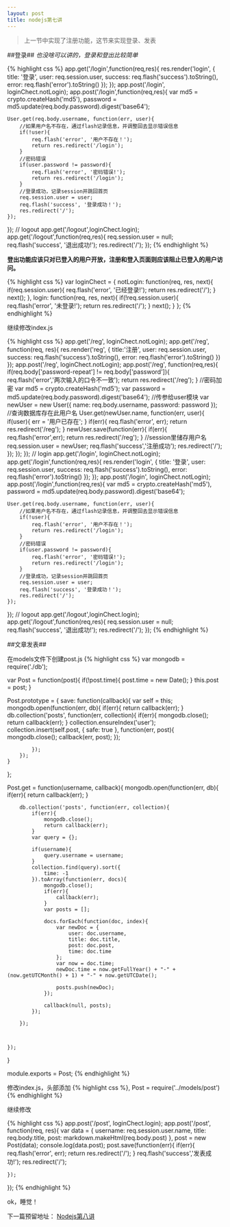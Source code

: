 ```yaml
---
layout: post
title: nodejs第七讲
---
```


> 上一节中实现了注册功能，这节来实现登录、发表

##登录##
*也没啥可以讲的，登录和登出比较简单*

{% highlight css %}
app.get('/login',function(req,res){
    res.render('login', {
        title: '登录',
        user: req.session.user,
        success: req.flash('success').toString(),
        error: req.flash('error').toString()
    });
});
app.post('/login', loginChect.notLogin);
app.post('/login',function(req,res){
    var md5 = crypto.createHash('md5'),
        password = md5.update(req.body.password).digest('base64');

    User.get(req.body.username, function(err, user){
        //如果用户名不存在，通过flash记录信息，并调整回去显示错误信息
        if(!user){
            req.flash('error', '用户不存在！');
            return res.redirect('/login');
        }
        //密码错误
        if(user.password != password){
            req.flash('error', '密码错误!');
            return res.redirect('/login');
        }
        //登录成功，记录session并跳回首页
        req.session.user = user;
        req.flash('success', '登录成功！');
        res.redirect('/');
    });

});
//  logout
app.get('/logout',loginChect.login);
app.get('/logout',function(req,res){
    req.session.user = null;
    req.flash('success', '退出成功!');
    res.redirect('/');
});
{% endhighlight %}

**登出功能应该只对已登入的用户开放，注册和登入页面则应该阻止已登入的用户访问。**

{% highlight css %}
var loginChect = {
    notLogin: function(req, res, next){
        if(req.session.user){
            req.flash('error', '已经登录!');
            return res.redirect('/');
        }
        next();
    },
    login: function(req, res, next){
        if(!req.session.user){
            req.flash('error', '未登录!');
            return res.redirect('/');
        }
        next();
    }
};
{% endhighlight %}

继续修改index.js

{% highlight css %}
app.get('/reg', loginChect.notLogin);
app.get('/reg', function(req, res){
       res.render('reg', {
           title:'注册',
           user: req.session.user,
           success: req.flash('success').toString(),
           error: req.flash('error').toString()
       })
});
app.post('/reg', loginChect.notLogin);
app.post('/reg', function(req,res){
    if(req.body['password-repeat'] != req.body['password']){
        req.flash('error','两次输入的口令不一致');
        return res.redirect('/reg');
    }
    //密码加密
    var md5 = crypto.createHash('md5');
    var password = md5.update(req.body.password).digest('base64');
    //传参给user模块
    var newUser = new User({
        name: req.body.username,
        password: password
    });
    //查询数据库存在此用户名
    User.get(newUser.name, function(err, user){
        if(user){
            err = '用户已存在';
        }
        if(err){
            req.flash('error', err);
            return res.redirect('/reg');
        }
        newUser.save(function(err){
            if(err){
                req.flash('error',err);
                return res.redirect('/reg');
            }
            //session里储存用户名
            req.session.user = newUser;
            req.flash('success','注册成功');
            res.redirect('/');
        });
    });
});
//  login
app.get('/login', loginChect.notLogin);
app.get('/login',function(req,res){
    res.render('login', {
        title: '登录',
        user: req.session.user,
        success: req.flash('success').toString(),
        error: req.flash('error').toString()
    });
});
app.post('/login', loginChect.notLogin);
app.post('/login',function(req,res){
    var md5 = crypto.createHash('md5'),
        password = md5.update(req.body.password).digest('base64');

    User.get(req.body.username, function(err, user){
        //如果用户名不存在，通过flash记录信息，并调整回去显示错误信息
        if(!user){
            req.flash('error', '用户不存在！');
            return res.redirect('/login');
        }
        //密码错误
        if(user.password != password){
            req.flash('error', '密码错误!');
            return res.redirect('/login');
        }
        //登录成功，记录session并跳回首页
        req.session.user = user;
        req.flash('success', '登录成功！');
        res.redirect('/');
    });

});
//  logout
app.get('/logout',loginChect.login);
app.get('/logout',function(req,res){
    req.session.user = null;
    req.flash('success', '退出成功!');
    res.redirect('/');
});
{% endhighlight %}

##文章发表##

在models文件下创建post.js
{% highlight css %}
var mongodb = require('./db');

var Post = function(post){
    if(!post.time){
        post.time = new Date();
    }
    this.post = post;
}

Post.prototype = {
    save: function(callback){
        var self = this;
        mongodb.open(function(err, db){
            if(err){
                   return callback(err);
            }
            db.collection('posts', function(err, collection){
                if(err){
                    mongodb.close();
                    return callback(err);
                }
                collection.ensureIndex('user');
                collection.insert(self.post, {
                    safe: true
                }, function(err, post){
                    mongodb.close();
                    callback(err, post);
                });

            });
        });
    }
};

Post.get = function(username, callback){
    mongodb.open(function(err, db){
        if(err){
            return callback(err);
        }

        db.collection('posts', function(err, collection){
            if(err){
                mongodb.close();
                return callback(err);
            }
            var query = {};

            if(username){
                query.username = username;
            }
            collection.find(query).sort({
                time: -1
            }).toArray(function(err, docs){
                mongodb.close();
                if(err){
                    callback(err);
                }
                var posts = [];

                docs.forEach(function(doc, index){
                    var newDoc = {
                        user: doc.username,
                        title: doc.title,
                        post: doc.post,
                        time: doc.time
                    };
                    var now = doc.time;
                    newDoc.time = now.getFullYear() + "-" + (now.getUTCMonth() + 1) + "-" + now.getUTCDate();

                    posts.push(newDoc);
                });

                callback(null, posts);
            });

        });



    });
}

module.exports = Post;
{% endhighlight %}

修改index.js，头部添加
{% highlight css %}, Post = require('../models/post'){% endhighlight %}

继续修改

{% highlight css %}
app.post('/post', loginChect.login);
app.post('/post', function(req, res){
    var data = {
        username: req.session.user.name,
        title: req.body.title,
        post: markdown.makeHtml(req.body.post)
    },
    post = new Post(data);
    console.log(data.post);
    post.save(function(err){
        if(err){
            req.flash('error', err);
            return res.redirect('/');
        }
        req.flash('success','发表成功!');
        res.redirect('/');

    });
});
{% endhighlight %}

ok，睡觉！


下一篇预留地址：
[Nodejs第八讲](http://johnqing.github.io/posts/nodejs-08.html)
